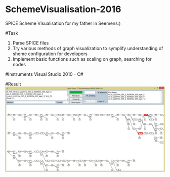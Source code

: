 # SchemeVisualisation-2016
SPICE Scheme Visualisation for my father in Seemens:)

#Task
1. Parse SPICE files 
2. Try various methods of graph visualization to symplify understanding of sheme configuration for developers  
3. Implement basic functions such as scaling on graph, searching for nodes

#Instruments
Visual Studio 2010 - C#

#Result
![fig](/result.jpg)

